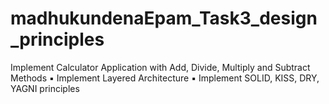 # madhukundenaEpam_Task3_design_principles

Implement Calculator Application with Add, Divide, Multiply and Subtract Methods
▪ Implement Layered Architecture
▪ Implement SOLID, KISS, DRY, YAGNI principles
